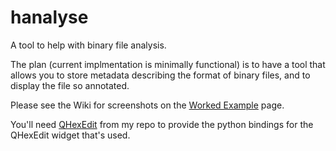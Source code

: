 hanalyse
========

A tool to help with binary file analysis.

The plan (current implmentation is minimally functional) is to have a tool
that allows you to store metadata describing the format of binary files, and
to display the file so annotated.

Please see the Wiki for screenshots on the [Worked Example](https://github.com/chrrrisw/hanalyse/wiki/Worked-Example) page.

You'll need [QHexEdit](https://github.com/chrrrisw/QHexEdit) from my repo to
provide the python bindings for the QHexEdit widget that's used.
